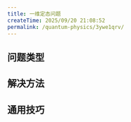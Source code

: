 ```yaml
---
title: 一维定态问题
createTime: 2025/09/20 21:08:52
permalink: /quantum-physics/3ywe1qrv/
---
```


## 问题类型

## 解决方法

## 通用技巧